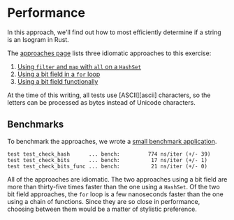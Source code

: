 # Performance

In this approach, we'll find out how to most efficiently determine if a string is an Isogram in Rust.

The [approaches page][approaches] lists three idiomatic approaches to this exercise:

1. [Using `filter` and `map` with `all` on a `HashSet`][approach-filter-all]
2. [Using a bit field in a `for` loop][approach-bitfield]
3. [Using a bit field functionally][approach-bitfield-func]

At the time of this writing, all tests use [ASCII][ascii] characters, so the letters can be processed as bytes instead of Unicode characters.

## Benchmarks

To benchmark the approaches, we wrote a [small benchmark application][benchmark-application].

```
test test_check_hash      ... bench:         774 ns/iter (+/- 39)
test test_check_bits      ... bench:          17 ns/iter (+/- 1)
test test_check_bits_func ... bench:          21 ns/iter (+/- 0)
```
All of the approaches are idiomatic.
The two approaches using a bit field are more than thirty-five times faster than the one using a `HashSet`.
Of the two bit field approaches, the `for` loop is a few nanoseconds faster than the one using a chain of functions.
Since they are so close in performance, choosing between them would be a matter of stylistic preference.

[approaches]: https://exercism.org/tracks/rust/exercises/isogram/approaches
[approach-filter-all]: https://exercism.org/tracks/rust/exercises/isogram/approaches/filter-all
[approach-bitfield]: https://exercism.org/tracks/rust/exercises/isogram/approaches/bitfield
[approach-bitfield-func]: https://exercism.org/tracks/rust/exercises/isogram/approaches/bitfield-func
[benchmark-application]: https://github.com/exercism/rust/blob/main/exercises/practice/isogram/.articles/performance/code/main.rs
